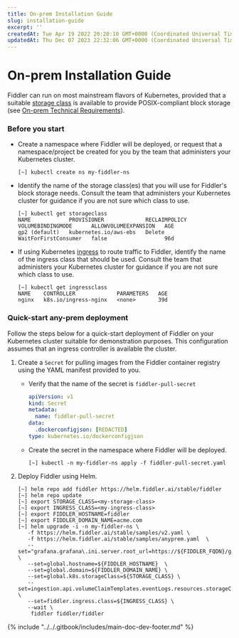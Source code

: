 ```yaml
---
title: On-prem Installation Guide
slug: installation-guide
excerpt: ''
createdAt: Tue Apr 19 2022 20:20:10 GMT+0000 (Coordinated Universal Time)
updatedAt: Thu Dec 07 2023 22:32:06 GMT+0000 (Coordinated Universal Time)
---
```


# On-prem Installation Guide

Fiddler can run on most mainstream flavors of Kubernetes, provided that a suitable [storage class](https://kubernetes.io/docs/concepts/storage/storage-classes/) is available to provide POSIX-compliant block storage (see [On-prem Technical Requirements](technical-requirements.md)).

### Before you start

*   Create a namespace where Fiddler will be deployed, or request that a namespace/project be created for you by the team that administers your Kubernetes cluster.

    ```
    [~] kubectl create ns my-fiddler-ns
    ```
*   Identify the name of the storage class(es) that you will use for Fiddler's block storage needs. Consult the team that administers your Kubernetes cluster for guidance if you are not sure which class to use.

    ```
    [~] kubectl get storageclass
    NAME            PROVISIONER             RECLAIMPOLICY   VOLUMEBINDINGMODE      ALLOWVOLUMEEXPANSION   AGE
    gp2 (default)   kubernetes.io/aws-ebs   Delete          WaitForFirstConsumer   false                  96d
    ```
*   If using Kubernetes [ingress](https://kubernetes.io/docs/concepts/services-networking/ingress/) to route traffic to Fiddler, identify the name of the ingress class that should be used. Consult the team that administers your Kubernetes cluster for guidance if you are not sure which class to use.

    ```
    [~] kubectl get ingressclass
    NAME    CONTROLLER             PARAMETERS   AGE
    nginx   k8s.io/ingress-nginx   <none>       39d
    ```

### Quick-start any-prem deployment

Follow the steps below for a quick-start deployment of Fiddler on your Kubernetes cluster suitable for demonstration purposes. This configuration assumes that an ingress controller is available the cluster.

1. Create a `Secret` for pulling images from the Fiddler container registry using the YAML manifest provided to you.
   *   Verify that the name of the secret is `fiddler-pull-secret`

       ```yaml
       apiVersion: v1
       kind: Secret
       metadata:
         name: fiddler-pull-secret
       data:
         .dockerconfigjson: [REDACTED]
       type: kubernetes.io/dockerconfigjson
       ```
   *   Create the secret in the namespace where Fiddler will be deployed.

       ```
       [~] kubectl -n my-fiddler-ns apply -f fiddler-pull-secret.yaml
       ```
2.  Deploy Fiddler using Helm.

    ```
    [~] helm repo add fiddler https://helm.fiddler.ai/stable/fiddler
    [~] helm repo update
    [~] export STORAGE_CLASS=<my-storage-class>
    [~] export INGRESS_CLASS=<my-ingress-class>
    [~] export FIDDLER_HOSTNAME=fiddler
    [~] export FIDDLER_DOMAIN_NAME=acme.com
    [~] helm upgrade -i -n my-fiddler-ns \
       -f https://helm.fiddler.ai/stable/samples/v2.yaml \
       -f https://helm.fiddler.ai/stable/samples/anyprem.yaml  \
       --set="grafana.grafana\.ini.server.root_url=https://${FIDDLER_FQDN}/grafana" \
       --set=global.hostname=${FIDDLER_HOSTNAME}  \
       --set=global.domain=${FIDDLER_DOMAIN_NAME} \
       --set=global.k8s.storageClass=${STORAGE_CLASS} \
       --set=ingestion.api.volumeClaimTemplates.eventLogs.resources.storageClass=${STORAGE_CLASS} \
       --set=fiddler.ingress.class=${INGRESS_CLASS} \
       --wait \
        fiddler fiddler/fiddler
    ```

{% include "../../.gitbook/includes/main-doc-dev-footer.md" %}

